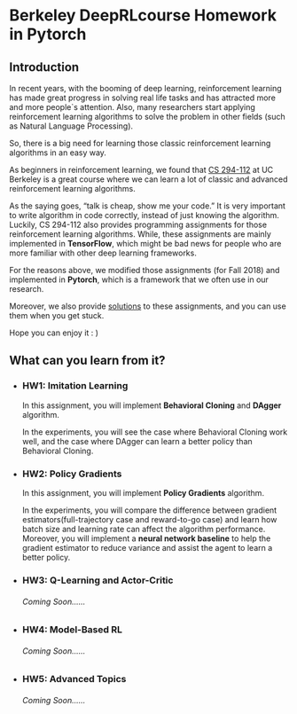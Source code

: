 # Berkeley DeepRLcourse Homework in Pytorch
## Introduction

In recent years, with the booming of deep learning, reinforcement learning has made great progress in solving real life tasks and has attracted more and more people`s attention. Also, many researchers start applying reinforcement learning algorithms to solve the problem in other fields (such as Natural Language Processing).

So, there is a big need for learning those classic reinforcement learning algorithms in an easy way.

As beginners in reinforcement learning, we found that [CS 294-112](http://rail.eecs.berkeley.edu/deeprlcourse/) at UC Berkeley is a great course where we can learn a lot of classic and advanced reinforcement learning algorithms.

As the saying goes, “talk is cheap, show me your code.” It is very important to write algorithm in code correctly, instead of just knowing the algorithm. Luckily, CS 294-112 also provides programming assignments for those reinforcement learning algorithms. While, these assignments are mainly implemented in **TensorFlow**, which might be bad news for people who are more familiar with other deep learning frameworks.

For the reasons above, we modified those assignments (for Fall 2018) and implemented in **Pytorch**, which is a framework that we often use in our research. 

Moreover, we also provide [solutions](https://github.com/KuNyaa/berkeleydeeprlcourse-homework-pytorch-solution) to these assignments, and you can use them when you get stuck.

Hope you can enjoy it : )



## What can you learn from it?

- ### HW1: Imitation Learning

  In this assignment, you will implement **Behavioral Cloning** and **DAgger** algorithm. 

  In the experiments, you will see the case where Behavioral Cloning work well, and the case where DAgger can learn a better policy than Behavioral Cloning.

- ### HW2: Policy Gradients

  In this assignment, you will implement **Policy Gradients** algorithm.

  In the experiments, you will compare the difference between gradient estimators(full-trajectory case and reward-to-go case) and learn how batch size and learning rate can affect the algorithm performance. Moreover, you will implement a **neural network baseline** to help the gradient estimator to reduce variance and assist the agent to learn a better policy.

- ### HW3: Q-Learning and Actor-Critic

  ###### Coming Soon......

- ### HW4: Model-Based RL

  ###### Coming Soon......

- ### HW5: Advanced Topics

  ###### Coming Soon......